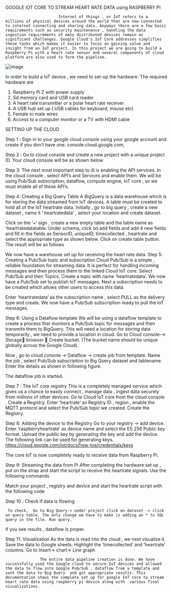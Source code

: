GOOGLE IOT CORE TO STREAM HEART RATE DATA                    using RASPBERRY PI 


                           Internet of things , or IoT refers to a millions of physical devices around the world that are now connected to internet connecting and sharing data. Anyways there are a few basic requirements such as security maintenance , handling the data ingestion requirements of many distributed devices remain as significant challenges. Google Cloud's IoT Core addresses simplifies these tasks which makes it easier to focus on gaining value and insight from an IoT project. In this project we are going to build a  Raspberry Pi with a heart rate sensor and several components of cloud platform are also used to form the pipeline.

 
![image](https://user-images.githubusercontent.com/81333442/117590256-24bff200-b0f4-11eb-9ac1-3bda04e9794d.png)



In order to build a IoT device , we need to set-up the hardware. The required hardware are 
1.	Raspberry Pi Z with power supply
2.	Sd memory card and USB card reader 
3.	A heart rate transmitter or a polar heart rate receiver 
4.	A USB hub set up ( USB cables for keyboard, mouse etc) 
5.	Female to male wires 
6.	Access to a computer monitor or a  TV with HDMI cable 


SETTING UP THE CLOUD


Step 1 : Sign in to your google cloud console using your google account and create if you don’t have one.  console.cloud.google.com,

Step 2 : Go to cloud console and create a new project with a unique project ID. Your cloud console will be as shown below
 




Step 3:  The next most important step to di is enabling the API services. In the cloud console , select API’s and Services and enable them. We will be using Pub/Sub subscription, dataflow, compute engine, IoT core , so we must enable all of these API’s. 


 



Step 4: Creating a Big Query Table
   A BigQuery is a data warehouse which is for storing the data streamed from IoT devices. A table must be created to hold all of the IoT heartrate data. 
Initially , go to big query , create a new dataset , name it ‘ heartratedata’ , select your location and create dataset.
 

Click on the ‘+’ sign , create a new empty table and the table name  as ‘heartratedatatable. Under schema, click on add fields and add 4 new fields and fill in the fields as SensorID, uniqueID, timecollected , heartrate  and select the appropriate type as shown below. Click on create table button. The result will be as follows
 
 We now have a warehouse set up for receiving the heart rate data. 
Step 5: Creating a Pub/Sub topic and subscription
        Cloud Pub/Sub is a simple , reliable foundation for streaming data. It is perfect for handling incoming messages and then process them to the linked Cloud IoT core. 
Select Pub/Sub and then Topics. Create a topic with name ‘heartratedata’.
We now have a Pub/Sub set to publish IoT messages. Next a subscription needs to be created which allows other users to access this data.  

 
Enter ‘heartratedata’ as the subscription name , select PULL as the delivery type and create. We now have a Pub/Sub subscription ready to pull the IoT messages. 
 
Step 6: Using a Dataflow template 
            We will be using a dataflow template to create a process that monitors a Pub/Sub topic for messages and then transmits them to BigQuery. This will need a location for storing data temporarily , we need to provide a location in cloud. 
  Go to Cloud console—> Storage browser  Create bucket. (The bucket name should be unique globally across the Google Cloud). 
 
Now , go to cloud console -> Dataflow -> create job from template. Name the job , select Pub/Sub subscription to  Big Query dataset and  tablename. 
Enter the details as shown in following figure.
 

The dataflow job is started. 
 

Step 7 : The IoT core registry 
    This is a completely managed service which gives us a chance to easily connect , manage data , ingest data securely from millions of other devices. 
Go to Cloud IoT core from the cloud console . Create a Registry. Enter ‘heartrate’ as Registry ID , region , enable the MQTT protocol and select the Pub/Sub topic we created. 
Create the Registry. 

 


Step 8: Adding the device to the Registry 
  Go to your registry -> add device. Enter ‘raspberryheartrate’ as device name and select the ES 256 Public key format. Upload the public key by generating the key and add the device. The following link can be used for generating keys. 
https://cloud.google.com/iot/docs/how-tos/credentials/keys 

 
The core IoT is now completely ready to receive data from Raspberry Pi. 


Step 9: Streaming the data from Pi 
  After completing the hardware set up , put on the strap and start the script to receive the heartrate signals. 
Use the following commands 
 
Match your project , registry and device and start the heartrate script with the following code

 

 


Step 10 : Check if data is flowing 

     To check,  Go to Big Query-> under project click on dataset -> click on query table. The only change we have to make is adding an * to SQL query in the file. Run query.
If you see results , dataflow is proper. 
 



Step 11: Visualization 
  As the data is read into the cloud , we next visualize it. Save the data to Google sheets. 
Highlight the ‘timecollected’ and ‘heartrate’ columns. Go to Insert-> chart-> Line graph 


 


                   The entire data pipeline creation is done. We have successfully used the Google cloud to secure IoT devices and allowed the data to flow into Google Pub/Sub , dataflow from a template and sent the data to Big Query  and got appropriate results. This documentation shows the complete set up for google IoT core to stream heart rate data using raspberry pi device along with  various final visualizations. 


